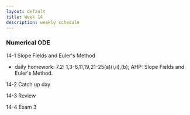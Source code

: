 ```yaml
---
layout: default
title: Week 14
description: weekly schedule
--- 
```

### Numerical ODE

14-1 Slope Fields and Euler's Method

* daily homework: 7.2: 1,3-6,11,19,21-25(a)(i,ii),(b); AHP: Slope Fields and Euler's Method.

14-2 Catch up day <br>

14-3 Review <br>

14-4 Exam 3 <br>





